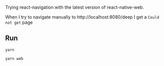 Trying react-navigation with the latest version of react-native-web.

When I try to navigate manually to http://localhost:8080/deep I get a `Could not get` page

## Run

```
yarn

yarn web
```

